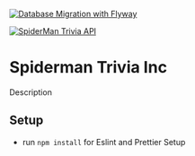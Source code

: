 [![Database Migration with Flyway](https://github.com/Spiderman-Trivia-Inc/Spiderman-Trivia-Inc/actions/workflows/flyway-migrations.yml/badge.svg)](https://github.com/Spiderman-Trivia-Inc/Spiderman-Trivia-Inc/actions/workflows/flyway-migrations.yml)

[![SpiderMan Trivia API](https://github.com/Spiderman-Trivia-Inc/Spiderman-Trivia-Inc/actions/workflows/deploy-api.yml/badge.svg?branch=main)](https://github.com/Spiderman-Trivia-Inc/Spiderman-Trivia-Inc/actions/workflows/deploy-api.yml)

# Spiderman Trivia Inc

Description

## Setup

- run `npm install` for Eslint and Prettier Setup
